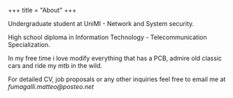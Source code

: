 +++
title = "About"
+++

Undergraduate student at UniMI - Network and System security.

High school diploma in Information Technology - Telecommunication Specialization.

In my free time i love modify everything that has a PCB, admire old classic cars and ride my mtb in the wild.

For detailed CV, job proposals or any other inquiries feel free to email me at _&#102;&#117;&#109;&#097;&#103;&#097;&#108;&#108;&#105;&#046;&#109;&#097;&#116;&#116;&#101;&#111;&#064;&#112;&#111;&#115;&#116;&#101;&#111;&#046;&#110;&#101;&#116;_